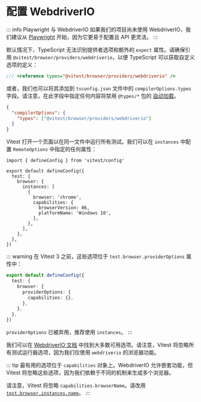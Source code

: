 # 配置 WebdriverIO

::: info Playwright 与 WebdriverIO
如果我们的项目尚未使用 WebdriverIO，我们建议从 [Playwright](/guide/browser/playwright) 开始，因为它更易于配置且 API 更灵活。
:::

默认情况下，TypeScript 无法识别提供者选项和额外的 `expect` 属性。请确保引用 `@vitest/browser/providers/webdriverio`，以便 TypeScript 可以获取自定义选项的定义：

```ts [vitest.shims.d.ts]
/// <reference types="@vitest/browser/providers/webdriverio" />
```

或者，我们也可以将其添加到 `tsconfig.json` 文件中的 `compilerOptions.types` 字段。请注意，在此字段中指定任何内容将禁用 `@types/*` 包的 [自动加载](https://www.typescriptlang.org/tsconfig/#types)。

```json [tsconfig.json]
{
  "compilerOptions": {
    "types": ["@vitest/browser/providers/webdriverio"]
  }
}
```

Vitest 打开一个页面以在同一文件中运行所有测试。我们可以在 `instances` 中配置 `RemoteOptions` 中指定的任何属性：

```ts{9-12} [vitest.config.ts]
import { defineConfig } from 'vitest/config'

export default defineConfig({
  test: {
    browser: {
      instances: [
        {
          browser: 'chrome',
          capabilities: {
            browserVersion: 86,
            platformName: 'Windows 10',
          },
        },
      ],
    },
  },
})
```

::: warning
在 Vitest 3 之前，这些选项位于 `test.browser.providerOptions` 属性中：

```ts [vitest.config.ts]
export default defineConfig({
  test: {
    browser: {
      providerOptions: {
        capabilities: {},
      },
    },
  },
})
```

`providerOptions` 已被弃用，推荐使用 `instances`。
:::

我们可以在 [WebdriverIO 文档](https://webdriver.io/docs/configuration/) 中找到大多数可用选项。请注意，Vitest 将忽略所有测试运行器选项，因为我们仅使用 `webdriverio` 的浏览器功能。

::: tip
最有用的选项位于 `capabilities` 对象上。WebdriverIO 允许嵌套功能，但 Vitest 将忽略这些选项，因为我们依赖于不同的机制来生成多个浏览器。

请注意，Vitest 将忽略 `capabilities.browserName`。请改用 [`test.browser.instances.name`](/guide/browser/config#browser-capabilities-name)。
:::
